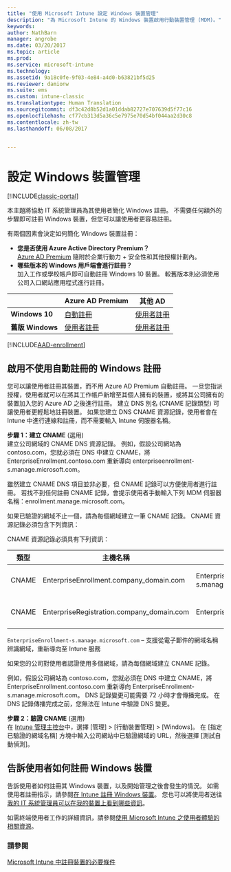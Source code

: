 ```yaml
---
title: "使用 Microsoft Intune 設定 Windows 裝置管理"
description: "為 Microsoft Intune 的 Windows 裝置啟用行動裝置管理 (MDM)。"
keywords: 
author: NathBarn
manager: angrobe
ms.date: 03/20/2017
ms.topic: article
ms.prod: 
ms.service: microsoft-intune
ms.technology: 
ms.assetid: 9a18c0fe-9f03-4e84-a4d0-b63821bf5d25
ms.reviewer: damionw
ms.suite: ems
ms.custom: intune-classic
ms.translationtype: Human Translation
ms.sourcegitcommit: df3c42d8b52d1a01ddab82727e707639d5f77c16
ms.openlocfilehash: cf77cb313d5a36c5e7975e70d54bf044aa2d30c8
ms.contentlocale: zh-tw
ms.lasthandoff: 06/08/2017


---
```


# <a name="set-up-windows-device-management"></a>設定 Windows 裝置管理

[!INCLUDE[classic-portal](../includes/classic-portal.md)]

本主題將協助 IT 系統管理員為其使用者簡化 Windows 註冊。  不需要任何額外的步驟即可註冊 Windows 裝置，但您可以讓使用者更容易註冊。

有兩個因素會決定如何簡化 Windows 裝置註冊：
- **您是否使用 Azure Active Directory Premium？** <br>[Azure AD Premium](https://docs.microsoft.com/azure/active-directory/active-directory-get-started-premium) 隨附於企業行動力 + 安全性和其他授權計劃內。
- **哪些版本的 Windows 用戶端會進行註冊？** <br>加入工作或學校帳戶即可自動註冊 Windows 10 裝置。 較舊版本則必須使用公司入口網站應用程式進行註冊。

||**Azure AD Premium**|**其他 AD**|
|----------|---------------|---------------|  
|**Windows 10**|[自動註冊](#enable-windows-10-automatic-enrollment) |[使用者註冊](#enable-windows-enrollment-without-azure-ad-premium)|
|**舊版 Windows**|[使用者註冊](#enable-windows-enrollment-without-azure-ad-premium)|[使用者註冊](#enable-windows-enrollment-without-azure-ad-premium)|

[!INCLUDE[AAD-enrollment](../includes/win10-automatic-enrollment-aad.md)]

## <a name="enable-windows-enrollment-without-automatic-enrollment"></a>啟用不使用自動註冊的 Windows 註冊
您可以讓使用者註冊其裝置，而不用 Azure AD Premium 自動註冊。 一旦您指派授權，使用者就可以在將其工作帳戶新增至其個人擁有的裝置，或將其公司擁有的裝置加入您的 Azure AD 之後進行註冊。 建立 DNS 別名 (CNAME 記錄類型) 可讓使用者更輕鬆地註冊裝置。 如果您建立 DNS CNAME 資源記錄，使用者會在 Intune 中進行連線和註冊，而不需要輸入 Intune 伺服器名稱。

**步驟 1：建立 CNAME** (選用)<br>
建立公司網域的 CNAME DNS 資源記錄。 例如，假設公司網站為 contoso.com，您就必須在 DNS 中建立 CNAME，將 EnterpriseEnrollment.contoso.com 重新導向 enterpriseenrollment-s.manage.microsoft.com。

雖然建立 CNAME DNS 項目並非必要，但 CNAME 記錄可以方便使用者進行註冊。 若找不到任何註冊 CNAME 記錄，會提示使用者手動輸入下列 MDM 伺服器名稱：enrollment.manage.microsoft.com。

如果已驗證的網域不止一個，請為每個網域建立一筆 CNAME 記錄。 CNAME 資源記錄必須包含下列資訊：

CNAME 資源記錄必須具有下列資訊：

|類型|主機名稱|指向|TTL|
|--------|-------------|-------------|-------|
|CNAME|EnterpriseEnrollment.company_domain.com|EnterpriseEnrollment-s.manage.microsoft.com |1 小時|
|CNAME|EnterpriseRegistration.company_domain.com|EnterpriseRegistration.windows.net|1 小時|

`EnterpriseEnrollment-s.manage.microsoft.com` – 支援從電子郵件的網域名稱辨識網域，重新導向至 Intune 服務

如果您的公司對使用者認證使用多個網域，請為每個網域建立 CNAME 記錄。

例如，假設公司網站為 contoso.com，您就必須在 DNS 中建立 CNAME，將 EnterpriseEnrollment.contoso.com 重新導向 EnterpriseEnrollment-s.manage.microsoft.com。 DNS 記錄變更可能需要 72 小時才會傳播完成。 在 DNS 記錄傳播完成之前，您無法在 Intune 中驗證 DNS 變更。

**步驟 2：驗證 CNAME** (選用)<br>
在 [Intune 管理主控台](https://manage.microsoft.com)中，選擇 [管理] &gt; [行動裝置管理] &gt; [Windows]。 在 [指定已驗證的網域名稱] 方塊中輸入公司網站中已驗證網域的 URL，然後選擇 [測試自動偵測]。

## <a name="tell-users-how-to-enroll-windows-devices"></a>告訴使用者如何註冊 Windows 裝置
告訴使用者如何註冊其 Windows 裝置，以及開始管理之後會發生的情況。
如需使用者註冊指示，請參閱[在 Intune 註冊 Windows 裝置](https://docs.microsoft.com/intune-user-help/enroll-your-device-in-intune-windows)。 您也可以將使用者送往[我的 IT 系統管理員可以在我的裝置上看到哪些資訊](https://docs.microsoft.com/intune-user-help/what-can-your-it-administrator-see-when-you-enroll-your-device-in-intune-windows)。

如需終端使用者工作的詳細資訊，請參閱[使用 Microsoft Intune 之使用者體驗的相關資源](/intune/end-user-educate)。

### <a name="see-also"></a>請參閱
[Microsoft Intune 中註冊裝置的必要條件](prerequisites-for-enrollment.md)

